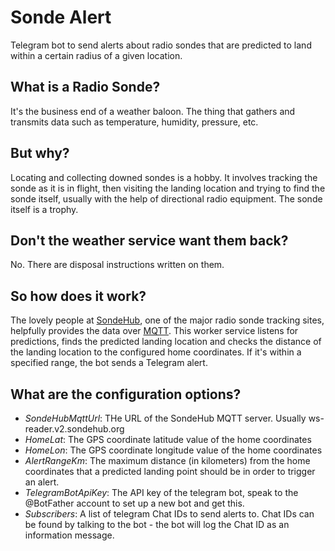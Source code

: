 # Sonde Alert

Telegram bot to send alerts about radio sondes that are predicted to land within a certain radius of a given location.

## What is a Radio Sonde?

It's the business end of a weather baloon. The thing that gathers and transmits data such as temperature, humidity, pressure, etc.

## But why?

Locating and collecting downed sondes is a hobby. It involves tracking the sonde as it is in flight, then visiting the landing location and trying to find the sonde itself, usually with the help of directional radio equipment. The sonde itself is a trophy.

## Don't the weather service want them back?

No. There are disposal instructions written on them.

## So how does it work?

The lovely people at [SondeHub](https://sondehub.org), one of the major radio sonde tracking sites, helpfully provides the data over [MQTT](https://mqtt.org/). This worker service listens for predictions, finds the predicted landing location and checks the distance of the landing location to the configured home coordinates. If it's within a specified range, the bot sends a Telegram alert.

## What are the configuration options?

- *SondeHubMqttUrl*: THe URL of the SondeHub MQTT server. Usually ws-reader.v2.sondehub.org
- *HomeLat*: The GPS coordinate latitude value of the home coordinates
- *HomeLon*: The GPS coordinate longitude value of the home coordinates
- *AlertRangeKm*: The maximum distance (in kilometers) from the home coordinates that a predicted landing point should be in order to trigger an alert.
- *TelegramBotApiKey*: The API key of the telegram bot, speak to the @BotFather account to set up a new bot and get this.
- *Subscribers*: A list of telegram Chat IDs to send alerts to. Chat IDs can be found by talking to the bot - the bot will log the Chat ID as an information message.